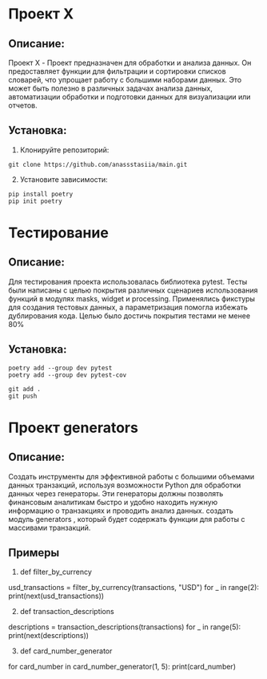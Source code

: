 
# Проект X

## Описание:

Проект X - Проект предназначен для обработки и анализа данных. Он предоставляет функции для фильтрации и сортировки списков словарей, что упрощает работу с большими наборами данных.                               Это может быть полезно в различных задачах анализа данных, автоматизации обработки и подготовки данных для визуализации или отчетов.

## Установка:

1. Клонируйте репозиторий:
```
git clone https://github.com/anassstasiia/main.git
```
2. Установите зависимости:
```
pip install poetry
pip init poetry
```


# Тестирование

## Описание:

Для тестирования проекта использовалась библиотека pytest. Тесты были написаны с целью покрытия различных сценариев использования функций в модулях masks, widget и processing. Применялись фикстуры для создания тестовых данных, а параметризация помогла избежать дублирования кода. Целью было достичь покрытия тестами не менее 80%

## Установка:
```
poetry add --group dev pytest
poetry add --group dev pytest-cov
```

```
git add .
git push
```

# Проект generators

## Описание:

Создать инструменты для эффективной работы с большими объемами данных транзакций, используя возможности Python для обработки данных через генераторы. Эти генераторы должны позволять финансовым аналитикам быстро и удобно находить нужную информацию о транзакциях и проводить анализ данных. создать модуль 
generators
, который будет содержать функции для работы с массивами транзакций.

## Примеры

1. def filter_by_currency

usd_transactions = filter_by_currency(transactions, "USD")
for _ in range(2):
    print(next(usd_transactions))

2. def transaction_descriptions

descriptions = transaction_descriptions(transactions)
for _ in range(5):
    print(next(descriptions))

3. def card_number_generator

for card_number in card_number_generator(1, 5):
    print(card_number)


